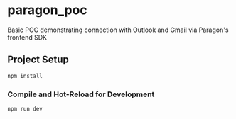 # paragon_poc

Basic POC demonstrating connection with Outlook and Gmail via Paragon's frontend SDK

## Project Setup

```sh
npm install
```

### Compile and Hot-Reload for Development

```sh
npm run dev
```
